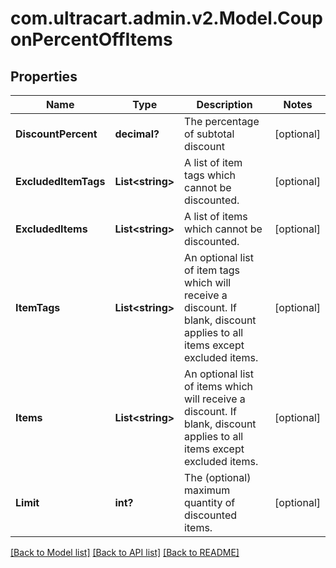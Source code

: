 # com.ultracart.admin.v2.Model.CouponPercentOffItems
## Properties

Name | Type | Description | Notes
------------ | ------------- | ------------- | -------------
**DiscountPercent** | **decimal?** | The percentage of subtotal discount | [optional] 
**ExcludedItemTags** | **List&lt;string&gt;** | A list of item tags which cannot be discounted. | [optional] 
**ExcludedItems** | **List&lt;string&gt;** | A list of items which cannot be discounted. | [optional] 
**ItemTags** | **List&lt;string&gt;** | An optional list of item tags which will receive a discount.  If blank, discount applies to all items except excluded items. | [optional] 
**Items** | **List&lt;string&gt;** | An optional list of items which will receive a discount.  If blank, discount applies to all items except excluded items. | [optional] 
**Limit** | **int?** | The (optional) maximum quantity of discounted items. | [optional] 


[[Back to Model list]](../README.md#documentation-for-models) [[Back to API list]](../README.md#documentation-for-api-endpoints) [[Back to README]](../README.md)

